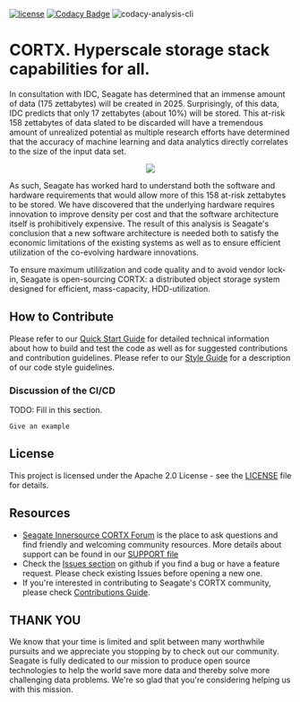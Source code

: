 [![ license](https://img.shields.io/badge/License-Apache%202.0-blue.svg)](https://github.com/Seagate/EOS-Sandbox/blob/master/LICENSE) [![Codacy Badge](https://api.codacy.com/project/badge/Grade/1d5c09ab83b344348265c170ab37d3b7)](https://www.codacy.com?utm_source=github.com&amp;utm_medium=referral&amp;utm_content=Seagate/EOS-Sandbox&amp;utm_campaign=Badge_Grade) ![codacy-analysis-cli](https://github.com/Seagate/EOS-Sandbox/workflows/codacy-analysis-cli/badge.svg)

# CORTX.  Hyperscale storage stack capabilities for all.

In consultation with IDC, Seagate has determined that an immense amount of data (175 zettabytes) will be created in 2025.  Surprisingly, of this data, IDC predicts that only 17 zettabytes (about 10%) will be stored.  This at-risk 158 zettabytes of data slated to be discarded will have a tremendous amount of unrealized potential as multiple research efforts have determined that the accuracy of machine learning and data analytics directly correlates to the size of the input data set.  

<p align="center"><img src="../assets/images/at_risk_data.png?raw=true"></p>

As such, Seagate has worked hard to understand both the software and hardware requirements that would allow more of this 158 at-risk zettabytes to be stored.  We have discovered that the underlying hardware requires innovation to improve density per cost and that the software architecture itself is prohibitively expensive.  The result of this analysis is Seagate's conclusion that a new software architecture is needed both to satisfy the economic limitations of the existing systems as well as to ensure efficient utilization of the co-evolving hardware innovations.  

To ensure maximum utililization and code quality and to avoid vendor lock-in, Seagate is open-sourcing CORTX: a distributed object storage system designed for efficient, mass-capacity, HDD-utilization.

## How to Contribute

Please refer to our [Quick Start Guide](doc/QUICK_START.md) for detailed technical information about how to build and test the code as well as for suggested contributions and contribution guidelines.  Please refer to our [Style Guide](mero/doc/coding-style.md) for a description of our code style guidelines.

### Discussion of the CI/CD

TODO: Fill in this section.
```
Give an example
```

## License

This project is licensed under the Apache 2.0 License - see the [LICENSE](LICENSE) file for details.

## Resources
* [Seagate Innersource CORTX Forum](https://teams.microsoft.com/l/team/19%3a036ef7d2196f4c3dbe2e73ce26672240%40thread.tacv2/conversations?groupId=8a78203a-8c7a-42ad-b964-6fbbdc900bfb&tenantId=d466216a-c643-434a-9c2e-057448c17cbe) is the place to ask questions and find friendly and welcoming community resources. More details about support can be found in our [SUPPORT file](doc/SUPPORT.md)
* Check the [Issues section](https://github.com/Seagate/cortx/issues) on github if you find a bug or have a feature request. Please check existing Issues before opening a new one.
* If you're interested in contributing to Seagate's CORTX community, please check [Contributions Guide](doc/CONTRIBUTING.md). 

## THANK YOU
We know that your time is limited and split between many worthwhile pursuits and we appreciate you stopping by to check out our community.  Seagate is fully dedicated to our mission to produce open source technologies to help the world save more data and thereby solve more challenging data problems.  We're so glad that you're considering helping us with this mission.
